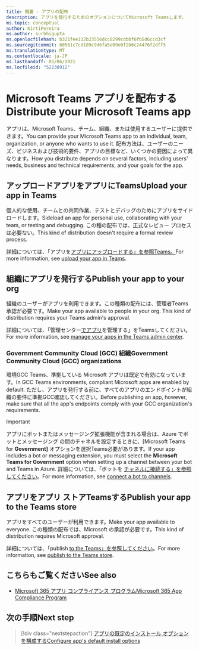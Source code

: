 ```yaml
---
title: 概要 - アプリの配布
description: アプリを発行するためのオプションについてMicrosoft Teamsします。
ms.topic: conceptual
author: KirtiPereira
ms.author: surbhigupta
ms.openlocfilehash: b321fee132b23556dcc8299cdbbf6fb5d6ccd3cf
ms.sourcegitcommit: 60561c7cd189c9d6fa5e09e0f2b6c24476f2dff5
ms.translationtype: MT
ms.contentlocale: ja-JP
ms.lasthandoff: 05/06/2021
ms.locfileid: "52230912"
---
```

# <a name="distribute-your-microsoft-teams-app"></a><span data-ttu-id="1b9f2-103">Microsoft Teams アプリを配布する</span><span class="sxs-lookup"><span data-stu-id="1b9f2-103">Distribute your Microsoft Teams app</span></span>

<span data-ttu-id="1b9f2-104">アプリは、Microsoft Teams、チーム、組織、または使用するユーザーに提供できます。</span><span class="sxs-lookup"><span data-stu-id="1b9f2-104">You can provide your Microsoft Teams app to an individual, team, organization, or anyone who wants to use it.</span></span> <span data-ttu-id="1b9f2-105">配布方法は、ユーザーのニーズ、ビジネスおよび技術的要件、アプリの目標など、いくつかの要因によって異なります。</span><span class="sxs-lookup"><span data-stu-id="1b9f2-105">How you distribute depends on several factors, including users' needs, business and technical requirements, and your goals for the app.</span></span>

## <a name="upload-your-app-in-teams"></a><span data-ttu-id="1b9f2-106">アップロードアプリをアプリにTeams</span><span class="sxs-lookup"><span data-stu-id="1b9f2-106">Upload your app in Teams</span></span>

<span data-ttu-id="1b9f2-107">個人的な使用、チームとの共同作業、テストとデバッグのためにアプリをサイドロードします。</span><span class="sxs-lookup"><span data-stu-id="1b9f2-107">Sideload an app for personal use, collaborating with your team, or testing and debugging.</span></span> <span data-ttu-id="1b9f2-108">この種の配布では、正式なレビュー プロセスは必要ない。</span><span class="sxs-lookup"><span data-stu-id="1b9f2-108">This kind of distribution doesn't require a formal review process.</span></span>

<span data-ttu-id="1b9f2-109">詳細については、「アプリを[アプリにアップロードする」を参照Teams。](apps-upload.md)</span><span class="sxs-lookup"><span data-stu-id="1b9f2-109">For more information, see [upload your app in Teams](apps-upload.md).</span></span>

## <a name="publish-your-app-to-your-org"></a><span data-ttu-id="1b9f2-110">組織にアプリを発行する</span><span class="sxs-lookup"><span data-stu-id="1b9f2-110">Publish your app to your org</span></span>

<span data-ttu-id="1b9f2-111">組織のユーザーがアプリを利用できます。この種類の配布には、管理者Teams承認が必要です。</span><span class="sxs-lookup"><span data-stu-id="1b9f2-111">Make your app available to people in your org. This kind of distribution requires your Teams admin's approval.</span></span>

<span data-ttu-id="1b9f2-112">詳細については、「管理センター[でアプリ](https://docs.microsoft.com/MicrosoftTeams/manage-apps?toc=%2Fmicrosoftteams%2Fplatform%2Ftoc.json&bc=%2FMicrosoftTeams%2Fbreadcrumb%2Ftoc.json)を管理する」をTeamsしてください。</span><span class="sxs-lookup"><span data-stu-id="1b9f2-112">For more information, see [manage your apps in the Teams admin center](https://docs.microsoft.com/MicrosoftTeams/manage-apps?toc=%2Fmicrosoftteams%2Fplatform%2Ftoc.json&bc=%2FMicrosoftTeams%2Fbreadcrumb%2Ftoc.json).</span></span>

### <a name="government-community-cloud-gcc-organizations"></a><span data-ttu-id="1b9f2-113">Government Community Cloud (GCC) 組織</span><span class="sxs-lookup"><span data-stu-id="1b9f2-113">Government Community Cloud (GCC) organizations</span></span>

<span data-ttu-id="1b9f2-114">環境GCC Teams、準拠している Microsoft アプリは既定で有効になっています。</span><span class="sxs-lookup"><span data-stu-id="1b9f2-114">In GCC Teams environments, compliant Microsoft apps are enabled by default.</span></span> <span data-ttu-id="1b9f2-115">ただし、アプリを発行する前に、すべてのアプリのエンドポイントが組織の要件に準拠GCC確認してください。</span><span class="sxs-lookup"><span data-stu-id="1b9f2-115">Before publishing an app, however, make sure that all the app's endpoints comply with your GCC organization's requirements.</span></span>

> [!IMPORTANT]
><span data-ttu-id="1b9f2-116">アプリにボットまたはメッセージング拡張機能が含まれる場合は、Azure でボットとメッセージング の間のチャネルを設定するときに、[Microsoft Teams for **Government]** オプションを選択Teams必要があります。</span><span class="sxs-lookup"><span data-stu-id="1b9f2-116">If your app includes a bot or messaging extension, you must select the **Microsoft Teams for Government** option when setting up a channel between your bot and Teams in Azure.</span></span> <span data-ttu-id="1b9f2-117">詳細については、「ボットを [チャネルに接続する」を参照してください](/azure/bot-service/bot-service-manage-channels?view=azure-bot-service-4.0&preserve-view=true)。</span><span class="sxs-lookup"><span data-stu-id="1b9f2-117">For more information, see [connect a bot to channels](/azure/bot-service/bot-service-manage-channels?view=azure-bot-service-4.0&preserve-view=true).</span></span>

## <a name="publish-your-app-to-the-teams-store"></a><span data-ttu-id="1b9f2-118">アプリをアプリ ストアTeamsする</span><span class="sxs-lookup"><span data-stu-id="1b9f2-118">Publish your app to the Teams store</span></span>

<span data-ttu-id="1b9f2-119">アプリをすべてのユーザーが利用できます。</span><span class="sxs-lookup"><span data-stu-id="1b9f2-119">Make your app available to everyone.</span></span> <span data-ttu-id="1b9f2-120">この種類の配布では、Microsoft の承認が必要です。</span><span class="sxs-lookup"><span data-stu-id="1b9f2-120">This kind of distribution requires Microsoft approval.</span></span>

<span data-ttu-id="1b9f2-121">詳細については、「publish [to the Teams」を参照してください](~/concepts/deploy-and-publish/appsource/publish.md)。</span><span class="sxs-lookup"><span data-stu-id="1b9f2-121">For more information, see [publish to the Teams store](~/concepts/deploy-and-publish/appsource/publish.md).</span></span>

## <a name="see-also"></a><span data-ttu-id="1b9f2-122">こちらもご覧ください</span><span class="sxs-lookup"><span data-stu-id="1b9f2-122">See also</span></span>

* [<span data-ttu-id="1b9f2-123">Microsoft 365 アプリ コンプライアンス プログラム</span><span class="sxs-lookup"><span data-stu-id="1b9f2-123">Microsoft 365 App Compliance Program</span></span>](/microsoft-365-app-certification/overview)

## <a name="next-step"></a><span data-ttu-id="1b9f2-124">次の手順</span><span class="sxs-lookup"><span data-stu-id="1b9f2-124">Next step</span></span>

> [!div class="nextstepaction"]
> [<span data-ttu-id="1b9f2-125">アプリの既定のインストール オプションを構成する</span><span class="sxs-lookup"><span data-stu-id="1b9f2-125">Configure app's default install options</span></span>](~/concepts/deploy-and-publish/add-default-install-scope.md)
